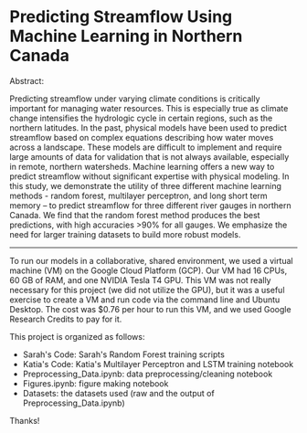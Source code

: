 # Predicting Streamflow Using Machine Learning in Northern Canada

Abstract:

Predicting streamflow under varying climate conditions is critically important for managing water resources. This is especially true as climate change intensifies the hydrologic cycle in certain regions, such as the northern latitudes. In the past, physical models have been used to predict streamflow based on complex equations describing how water moves across a landscape. These models are difficult to implement and require large amounts of data for validation that is not always available, especially in remote, northern watersheds. Machine learning offers a new way to predict streamflow without significant expertise with physical modeling. In this study, we demonstrate the utility of three different machine learning methods - random forest, multilayer perceptron, and long short term memory – to predict streamflow for three different river gauges in northern Canada. We find that the random forest method produces the best predictions, with high accuracies >90% for all gauges. We emphasize the need for larger training datasets to build more robust models.

---

To run our models in a collaborative, shared environment, we used a virtual machine (VM) on the Google Cloud Platform (GCP). Our VM had 16 CPUs, 60 GB of RAM, and one NVIDIA Tesla T4 GPU. This VM was not really necessary for this project (we did not utilize the GPU), but it was a useful exercise to create a VM and run code via the command line and Ubuntu Desktop. The cost was $0.76 per hour to run this VM, and we used Google Research Credits to pay for it.

This project is organized as follows:
- Sarah's Code: Sarah's Random Forest training scripts
- Katia's Code: Katia's Multilayer Perceptron and LSTM training notebook
- Preprocessing_Data.ipynb: data preprocessing/cleaning notebook
- Figures.ipynb: figure making notebook
- Datasets: the datasets used (raw and the output of Preprocessing_Data.ipynb)

Thanks!

